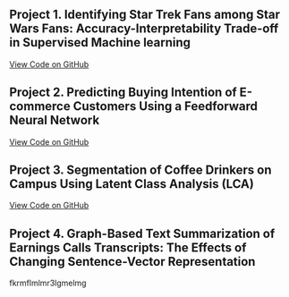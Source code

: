 ## Project 1. Identifying Star Trek Fans among Star Wars Fans: Accuracy-Interpretability Trade-off in Supervised Machine learning

[View Code on GitHub](https://github.com/aigerim1997/my-portfolio/tree/master/accuracy-interpretability-tradeoff)


## Project 2. Predicting Buying Intention of E-commerce Customers Using a Feedforward Neural Network
[View Code on GitHub](https://github.com/aigerim1997/my-portfolio/tree/master/fnn)


## Project 3. Segmentation of Coffee Drinkers on Campus Using Latent Class Analysis (LCA)
[View Code on GitHub](https://github.com/aigerim1997/my-portfolio/tree/master/clustering-lca)

## Project 4. Graph-Based Text Summarization of Earnings Calls Transcripts: The Effects of Changing Sentence-Vector Representation

fkrmflmlmr3lgmelmg
